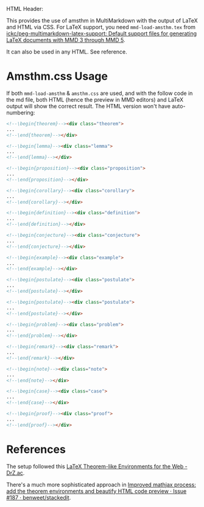 HTML Header:	<link rel="stylesheet" href="https://cdnjs.cloudflare.com/ajax/libs/highlight.js/9.1.0/styles/default.min.css">
	<script src="https://cdnjs.cloudflare.com/ajax/libs/highlight.js/9.1.0/highlight.min.js"></script>
	<script>hljs.initHighlightingOnLoad();</script>  

This provides the use of amsthm in MultiMarkdown with the output of LaTeX and HTML via CSS. For LaTeX support, you need `mmd-load-amsthm.tex` from [ickc/peg-multimarkdown-latex-support: Default support files for generating LaTeX documents with MMD 3 through MMD 5](https://github.com/ickc/peg-multimarkdown-latex-support).

It can also be used in any HTML. See reference.
  
# Amsthm.css Usage #

If both `mmd-load-amsthm` & `amsthm.css` are used, and with the follow code in the md file, both HTML (hence the preview in MMD editors) and LaTeX output will show the correct result. The HTML version won't have auto-numbering:

```html
<!--\begin{theorem}--><div class="theorem">
...
<!--\end{theorem}--></div>
```

```html
<!--\begin{lemma}--><div class="lemma">
...
<!--\end{lemma}--></div>
```

```html
<!--\begin{proposition}--><div class="proposition">
...
<!--\end{proposition}--></div>
```

```html
<!--\begin{corollary}--><div class="corollary">
...
<!--\end{corollary}--></div>
```

```html
<!--\begin{definition}--><div class="definition">
...
<!--\end{definition}--></div>
```

```html
<!--\begin{conjecture}--><div class="conjecture">
...
<!--\end{conjecture}--></div>
```

```html
<!--\begin{example}--><div class="example">
...
<!--\end{example}--></div>
```

```html
<!--\begin{postulate}--><div class="postulate">
...
<!--\end{postulate}--></div>
```

```html
<!--\begin{postulate}--><div class="postulate">
...
<!--\end{postulate}--></div>
```

```html
<!--\begin{problem}--><div class="problem">
...
<!--\end{problem}--></div>
```

```html
<!--\begin{remark}--><div class="remark">
...
<!--\end{remark}--></div>
```

```html
<!--\begin{note}--><div class="note">
...
<!--\end{note}--></div>
```

```html
<!--\begin{case}--><div class="case">
...
<!--\end{case}--></div>
```

```html
<!--\begin{proof}--><div class="proof">
...
<!--\end{proof}--></div>
```

# References #

The setup followed this [LaTeX Theorem-like Environments for the Web - DrZ.ac](http://drz.ac/2013/01/17/latex-theorem-like-environments-for-the-web/).

There's a much more sophisticated approach in [Improved mathjax process: add the theorem environments and beautify HTML code preview · Issue #187 · benweet/stackedit](https://github.com/benweet/stackedit/issues/187).